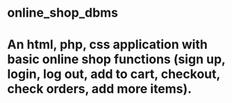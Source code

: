 # online_shop_dbms
#   An html, php, css application with basic online shop functions (sign up, login, log out, add to cart, checkout, check orders, add more items).
